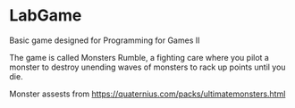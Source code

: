 # LabGame
Basic game designed for Programming for Games II

The game is called Monsters Rumble, a fighting care where you pilot a monster to destroy unending waves of monsters to rack up points until you die.

Monster assests from https://quaternius.com/packs/ultimatemonsters.html
